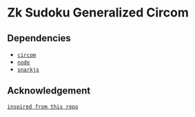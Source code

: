 # Zk Sudoku Generalized Circom

## Dependencies

* [`circom`](https://github.com/iden3/circom)
* [`node`](https://nodejs.org/en/)
* [`snarkjs`](https://github.com/iden3/snarkjs)


## Acknowledgement
[`inspired from this repo`](https://github.com/Pratyush/zk-mooc-lang-examples/tree/main/circom)


